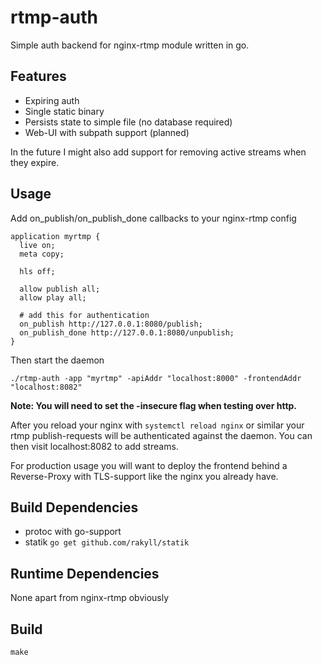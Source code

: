 # rtmp-auth
Simple auth backend for nginx-rtmp module written in go.

## Features
  * Expiring auth
  * Single static binary
  * Persists state to simple file (no database required)
  * Web-UI with subpath support (planned)

In the future I might also add support for removing active streams when they expire.

## Usage

Add on_publish/on_publish_done callbacks to your nginx-rtmp config
```
application myrtmp {
  live on;
  meta copy;

  hls off;

  allow publish all;
  allow play all;

  # add this for authentication
  on_publish http://127.0.0.1:8080/publish;
  on_publish_done http://127.0.0.1:8080/unpublish;
}
```

Then start the daemon
```
./rtmp-auth -app "myrtmp" -apiAddr "localhost:8000" -frontendAddr "localhost:8082"
```

**Note: You will need to set the -insecure flag when testing over http.**

After you reload your nginx with ```systemctl reload nginx``` or similar your
rtmp publish-requests will be authenticated against the daemon.
You can then visit localhost:8082 to add streams.

For production usage you will want to deploy the frontend behind a Reverse-Proxy with TLS-support like the nginx you already have.

## Build Dependencies
  * protoc with go-support
  * statik ```go get github.com/rakyll/statik```

## Runtime Dependencies
None apart from nginx-rtmp obviously

## Build
```
make
```
